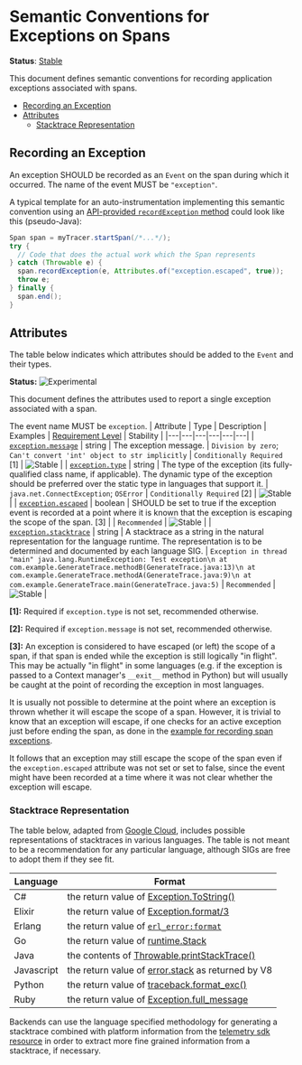 <!--- Hugo front matter used to generate the website version of this page:
linkTitle: Spans
--->

# Semantic Conventions for Exceptions on Spans

**Status**: [Stable][DocumentStatus]

This document defines semantic conventions for recording application
exceptions associated with spans.

<!-- toc -->

- [Recording an Exception](#recording-an-exception)
- [Attributes](#attributes)
  - [Stacktrace Representation](#stacktrace-representation)

<!-- tocstop -->

## Recording an Exception

An exception SHOULD be recorded as an `Event` on the span during which it occurred.
The name of the event MUST be `"exception"`.

A typical template for an auto-instrumentation implementing this semantic convention
using an [API-provided `recordException` method](https://github.com/open-telemetry/opentelemetry-specification/tree/v1.35.0/specification/trace/api.md#record-exception)
could look like this (pseudo-Java):

```java
Span span = myTracer.startSpan(/*...*/);
try {
  // Code that does the actual work which the Span represents
} catch (Throwable e) {
  span.recordException(e, Attributes.of("exception.escaped", true));
  throw e;
} finally {
  span.end();
}
```

## Attributes

The table below indicates which attributes should be added to the `Event` and
their types.

<!-- semconv trace-exception -->
<!-- NOTE: THIS TEXT IS AUTOGENERATED. DO NOT EDIT BY HAND. -->
<!-- see templates/registry/markdown/snippet.md.j2 -->
<!-- prettier-ignore-start -->
<!-- markdownlint-capture -->
<!-- markdownlint-disable -->


**Status:** ![Experimental](https://img.shields.io/badge/-experimental-blue)

This document defines the attributes used to report a single exception associated with a span.


The event name MUST be `exception`.
| Attribute  | Type | Description  | Examples  | [Requirement Level](https://opentelemetry.io/docs/specs/semconv/general/attribute-requirement-level/) | Stability |
|---|---|---|---|---|---|
| [`exception.message`](/docs/attributes-registry/exception.md) | string | The exception message. | `Division by zero`; `Can't convert 'int' object to str implicitly` | `Conditionally Required` [1] | ![Stable](https://img.shields.io/badge/-stable-lightgreen) |
| [`exception.type`](/docs/attributes-registry/exception.md) | string | The type of the exception (its fully-qualified class name, if applicable). The dynamic type of the exception should be preferred over the static type in languages that support it. | `java.net.ConnectException`; `OSError` | `Conditionally Required` [2] | ![Stable](https://img.shields.io/badge/-stable-lightgreen) |
| [`exception.escaped`](/docs/attributes-registry/exception.md) | boolean | SHOULD be set to true if the exception event is recorded at a point where it is known that the exception is escaping the scope of the span. [3] |  | `Recommended` | ![Stable](https://img.shields.io/badge/-stable-lightgreen) |
| [`exception.stacktrace`](/docs/attributes-registry/exception.md) | string | A stacktrace as a string in the natural representation for the language runtime. The representation is to be determined and documented by each language SIG. | `Exception in thread "main" java.lang.RuntimeException: Test exception\n at com.example.GenerateTrace.methodB(GenerateTrace.java:13)\n at com.example.GenerateTrace.methodA(GenerateTrace.java:9)\n at com.example.GenerateTrace.main(GenerateTrace.java:5)` | `Recommended` | ![Stable](https://img.shields.io/badge/-stable-lightgreen) |

**[1]:** Required if `exception.type` is not set, recommended otherwise.

**[2]:** Required if `exception.message` is not set, recommended otherwise.

**[3]:** An exception is considered to have escaped (or left) the scope of a span,
if that span is ended while the exception is still logically "in flight".
This may be actually "in flight" in some languages (e.g. if the exception
is passed to a Context manager's `__exit__` method in Python) but will
usually be caught at the point of recording the exception in most languages.

It is usually not possible to determine at the point where an exception is thrown
whether it will escape the scope of a span.
However, it is trivial to know that an exception
will escape, if one checks for an active exception just before ending the span,
as done in the [example for recording span exceptions](https://opentelemetry.io/docs/specs/semconv/exceptions/exceptions-spans/#recording-an-exception).

It follows that an exception may still escape the scope of the span
even if the `exception.escaped` attribute was not set or set to false,
since the event might have been recorded at a time where it was not
clear whether the exception will escape.




<!-- markdownlint-restore -->
<!-- prettier-ignore-end -->
<!-- END AUTOGENERATED TEXT -->
<!-- endsemconv -->

### Stacktrace Representation

The table below, adapted from [Google Cloud][gcp-error-reporting], includes
possible representations of stacktraces in various languages. The table is not
meant to be a recommendation for any particular language, although SIGs are free
to adopt them if they see fit.

| Language   | Format                                                              |
| ---------- | ------------------------------------------------------------------- |
| C#         | the return value of [Exception.ToString()][csharp-stacktrace]       |
| Elixir     | the return value of [Exception.format/3][elixir-stacktrace]         |
| Erlang     | the return value of [`erl_error:format`][erlang-stacktrace]         |
| Go         | the return value of [runtime.Stack][go-stacktrace]                  |
| Java       | the contents of [Throwable.printStackTrace()][java-stacktrace]      |
| Javascript | the return value of [error.stack][js-stacktrace] as returned by V8  |
| Python     | the return value of [traceback.format_exc()][python-stacktrace]     |
| Ruby       | the return value of [Exception.full_message][ruby-full-message]     |

Backends can use the language specified methodology for generating a stacktrace
combined with platform information from the
[telemetry sdk resource][telemetry-sdk-resource] in order to extract more fine
grained information from a stacktrace, if necessary.

[gcp-error-reporting]: https://cloud.google.com/error-reporting/reference/rest/v1beta1/projects.events/report
[java-stacktrace]: https://docs.oracle.com/javase/7/docs/api/java/lang/Throwable.html#printStackTrace%28%29
[python-stacktrace]: https://docs.python.org/3/library/traceback.html#traceback.format_exc
[js-stacktrace]: https://v8.dev/docs/stack-trace-api
[ruby-full-message]: https://ruby-doc.org/core-2.7.1/Exception.html#method-i-full_message
[csharp-stacktrace]: https://docs.microsoft.com/dotnet/api/system.exception.tostring
[go-stacktrace]: https://pkg.go.dev/runtime/debug#Stack
[telemetry-sdk-resource]: ../resource/README.md#telemetry-sdk
[erlang-stacktrace]: https://www.erlang.org/doc/man/erl_error.html#format_exception-3
[elixir-stacktrace]: https://hexdocs.pm/elixir/1.14.3/Exception.html#format/3
[DocumentStatus]: https://opentelemetry.io/docs/specs/otel/document-status
